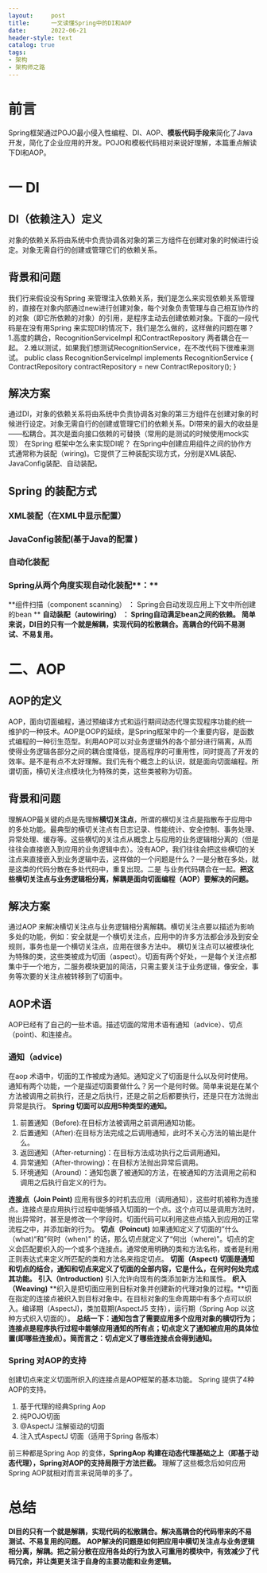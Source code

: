 ```yaml
---
layout:     post
title:      一文读懂Spring中的DI和AOP
date:       2022-06-21
header-style: text
catalog: true
tags:
- 架构
- 架构师之路
---
```


# 前言
Spring框架通过POJO最小侵入性编程、DI、AOP、**模板代码手段来**简化了Java 开发，简化了企业应用的开发。POJO和模板代码相对来说好理解，本篇重点解读下DI和AOP。
# **一 DI**
## **DI（依赖注入）定义**
对象的依赖关系将由系统中负责协调各对象的第三方组件在创建对象的时候进行设定。对象无需自行的创建或管理它们的依赖关系。
## **背景和问题**
我们行来假设没有Spring 来管理注入依赖关系，我们是怎么来实现依赖关系管理的，直接在对象内部通过new进行创建对象，每个对象负责管理与自己相互协作的的对象（即它所依赖的对象）的引用，是程序主动去创建依赖对象。下面的一段代码是在没有用Spring 来实现DI的情况下，我们是怎么做的，这样做的问题在哪？
1.高度的耦合，RecognitionServiceImpl 和ContractRepository 两者耦合在一起。
2.难以测试，如果我们想测试RecognitionService，在不改代码下很难来测试。
public class RecognitionServiceImpl implements RecognitionService {     ContractRepository contractRepository = new ContractRepository(); } 
## **解决方案**
通过DI，对象的依赖关系将由系统中负责协调各对象的第三方组件在创建对象的时候进行设定。对象无需自行的创建或管理它们的依赖关系。DI带来的最大的收益是——松耦合。其次是面向接口依赖的可替换（常用的是测试的时候使用mock实现）
在Spring 框架中怎么来实现DI呢？
在Spring中创建应用组件之间的协作方式通常称为装配（wiring)。它提供了三种装配实现方式，分别是XML装配、JavaConfig装配、自动装配。
## Spring 的装配方式
### **XML装配（在XML中显示配置）**
### **JavaConfig装配(基于Java的配置 )**
### **自动化装配**
### Spring从两个角度实现自动化装配**：**
**组件扫描（component scanning） ： Spring会自动发现应用上下文中所创建的bean **
**自动装配（autowiring） ： Spring自动满足bean之间的依赖。**
**简单来说，DI目的只有一个就是解耦，实现代码的松散耦合。高耦合的代码不易测试、不易复用。**
# **二、AOP**
## **AOP的定义**
AOP，面向切面编程，通过预编译方式和运行期间动态代理实现程序功能的统一维护的一种技术。AOP是OOP的延续，是Spring框架中的一个重要内容，是函数式编程的一种衍生范型。利用AOP可以对业务逻辑外的各个部分进行隔离，从而使得业务逻辑各部分之间的耦合度降低，提高程序的可重用性，同时提高了开发的效率。是不是有点不太好理解。我们先有个概念上的认识，就是面向切面编程。所谓切面，横切关注点模块化为特殊的类，这些类被称为切面。
## **背景和问题**
理解AOP最关键的点是先理解**横切关注点**，所谓的横切关注点是指散布于应用中的多处功能。最典型的横切关注点有日志记录、性能统计、安全控制、事务处理、异常处理、缓存等。这些横切的关注点从概念上与应用的业务逻辑相分离的（但是往往会直接嵌入到应用的业务逻辑中去）。没有AOP，我们往往会把这些横切的关注点来直接嵌入到业务逻辑中去，这样做的一个问题是什么？一是分散在多处，就是这类的代码分散在多处代码中，重复出现。二是 与业务代码耦合在一起。**把这些横切关注点与业务逻辑相分离，解耦是面向切面编程（AOP）要解决的问题。**
## **解决方案**
通过AOP 来解决横切关注点与业务逻辑相分离解耦。横切关注点要以描述为影响多处的功能，例如：安全就是一个横切关注点，应用中的许多方法都会涉及到安全规则，事务也是一个横切关注点，应用在很多方法中。
横切关注点可以被模块化为特殊的类，这些类被成为切面（aspect）。切面有两个好处，一是每个关注点都集中于一个地方，二服务模块更加的简洁，只需主要关注于业务逻辑，像安全，事务等次要的关注点被转移到了切面中。
## AOP术语
AOP已经有了自己的一些术语。描述切面的常用术语有通知（advice）、切点（point)、和连接点。
### 通知（advice)
在aop 术语中，切面的工作被成为通知。通知定义了切面是什么以及何时使用。通知有两个功能，一个是描述切面要做什么？另一个是何时做。简单来说是在某个方法被调用之前执行，还是之后执行，还是之前之后都要执行，还是只在方法抛出异常是执行。
**Spring 切面可以应用5种类型的通知。**
 	 	 	 	 	

1. 前置通知（Before):在目标方法被调用之前调用通知功能。
1. 后置通知（After):在目标方法完成之后调用通知，此时不关心方法的输出是什么。
1. 返回通知（After-returning)：在目标方法成功执行之后调用通知。
1. 异常通知（After-throwing)：在目标方法抛出异常后调用。
1. 环境通知（Around）：通知包裹了被通知的方法，在被通知的方法调用之前和调用之后执行自定义的行为。

**连接点（Join Point)**
应用有很多的时机去应用（调用通知），这些时机被称为连接点。连接点是应用执行过程中能够插入切面的一个点。这个点可以是调用方法时，抛出异常时，甚至是修改一个字段时。切面代码可以利用这些点插入到应用的正常流程之中，并添加新的行为。
**切点（Poincut)**
如果通知定义了切面的”什么（what)“和”何时（when)" 的话，那么切点就定义了“何出（where)"。切点的定义会匹配要织入的一个或多个连接点。通常使用明确的类和方法名称，或者是利用正则表达式来定义所匹配的类和方法名来指定切点。
**切面（Aspect)**
**切面是通知和切点的结合，通知和切点来定义了切面的全部内容，它是什么，在何时何处完成其功能。**
**引入（Introduction)**
引入允许向现有的类添加新方法和属性。
**织入（Weaving)**
**织入是把切面应用到目标对象并创建新的代理对象的过程。**切面在指定的连接点被织入到目标对象中。在目标对象的生命周期中有多个点可以织入。编译期（AspectJ)，类加载期(AspectJ5 支持），运行期（Spring Aop 以这种方式织入切面的）。
**总结一下：通知包含了需要应用多个应用对象的横切行为；连接点是程序执行过程中能够应用通知的所有点；切点定义了通知被应用的具体位置(即哪些连接点）。简而言之：切点定义了哪些连接点会得到通知。**
### Spring 对AOP的支持
创建切点来定义切面所织入的连接点是AOP框架的基本功能。
Spring 提供了4种AOP的支持。
 	 	 	 	

1. 基于代理的经典Spring Aop
1. 纯POJO切面
1. @AspectJ 注解驱动的切面
1. 注入式AspectJ 切面（适用于Spring 各版本）

前三种都是Spring Aop 的变体，**SpringAop 构建在动态代理基础之上（即基于动态代理），Spring对AOP的支持局限于方法拦截。**
理解了这些概念后如何应用Spring AOP就相对而言来说简单的多了。
# **总结**
**DI目的只有一个就是解耦，实现代码的松散耦合。解决高耦合的代码带来的不易测试、不易复用的问题。**
**AOP解决的问题是如何把应用中横切关注点与业务逻辑相分离，解耦。把之前分散在应用各处的行为放入可重用的模块中，有效减少了代码冗余，并让类更关注于自身的主要功能和业务逻辑。**

